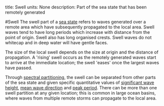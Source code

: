 title: Swell
units: None
description: Part of the sea state that has been remotely generated

#Swell
The swell part of a [sea state](?sea-state) refers to waves generated over a remote area which have subsequently propagated to the local area. Swell waves tend to have long periods which increase with distance from the point of origin. Swell also has long organised crests. Swell waves do not whitecap and in deep water will have gentle faces.

The size of the local swell depends on the size at origin and the distance of propagation. A 'rising' swell occurs as the remotely generated waves start to arrive at the immediate location; the swell 'eases' once the largest waves have passed.

Through [spectral partitioning](?spectral-partition), the swell can be separated from other parts of the sea state and given specific quantitative values of [significant wave height](?significant-wave-height), [mean wave direction](?mean-wave-direction) and [peak period](?peak-period). There can be more than one swell partition at any given location; this is common in large ocean basins, where waves from multiple remote storms can propagate to the local area.
